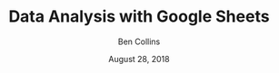 ---
date: August 28, 2018
title: Data Analysis with Google Sheets
author: Ben Collins
link: https://courses.benlcollins.com/p/data-cleaning-pivot-tables
description: Do you run a small business and want to use your data to inform your strategy? Learn how to make data-driven decisions in Google Sheets and transform your business! If you'd like to receive a location-based discount for this course, please email Ben. 
image: "data-analysis-google-sheets.png"
tags:
- courses
- data-science
- excel
- google-sheets

# ================================
# ARTICLE TAGS AVAILABLE
# ================================
# - animation
# - code
# - contribution
# - design-tokens
# - figma
# - leadership
# - patterns
# - process
# - sketch
# ================================
---